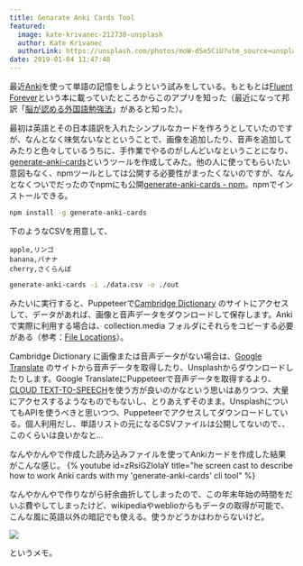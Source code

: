 ```yaml
---
title: Genarate Anki Cards Tool
featured:
  image: kate-krivanec-212730-unsplash
  author: Kate Krivanec
  authorLink: https://unsplash.com/photos/moW-dSe5CiU?utm_source=unsplash&utm_medium=referral&utm_content=creditCopyText
date: 2019-01-04 11:47:48
---
```

最近[Anki](https://apps.ankiweb.net/)を使って単語の記憶をしようという試みをしている。もともとは[Fluent Forever](https://fluent-forever.com/book/)という本に載っていたところからこのアプリを知った（最近になって邦訳「[脳が認める外国語勉強法](https://amzn.to/2F35KpT)」があると知った）。<!-- more -->

最初は英語とその日本語訳を入れたシンプルなカードを作ろうとしていたのですが、なんとなく味気ないなとということで、画像を追加したり、音声を追加してみたりと色々しているうちに、手作業でやるのがしんどいなということになり、[generate-anki-cards](https://github.com/memolog/generate-anki-cards)というツールを作成してみた。他の人に使ってもらいたい意図もなく、npmツールとしては公開する必要性がまったくないのですが、なんとなくついでだったのでnpmにも公開[generate-anki-cards  -  npm](https://www.npmjs.com/package/generate-anki-cards)。npmでインストールできる。

```bash
npm install -g generate-anki-cards
```

下のようなCSVを用意して、
```csv
apple,リンゴ
banana,バナナ
cherry,さくらんぼ
```

```bash
generate-anki-cards -i ./data.csv -o ./out
```

みたいに実行すると、Puppeteerで[Cambridge Dictionary](https://dictionary.cambridge.org/dictionary/english/apple) のサイトにアクセスして、データがあれば、画像と音声データをダウンロードして保存します。Ankiで実際に利用する場合は、collection.media フォルダにそれらをコピーする必要がある（参考：[File Locations](https://apps.ankiweb.net/docs/manual.html#files)）。

Cambridge Dictionary に画像または音声データがない場合は、[Google Translate](https://translate.google.com/) のサイトから音声データを取得したり、Unsplashからダウンロードしたりします。Google TranslateにPuppeteerで音声データを取得するより、[CLOUD TEXT-TO-SPEECH](https://cloud.google.com/text-to-speech/)を使う方が良いのかなという思いはありつつ、大量にアクセスするようなものでもないし、とりあえずそのまま。UnsplashについてもAPIを使うべきと思いつつ、Puppeteerでアクセスしてダウンロードしている。個人利用だし、単語リストの元になるCSVファイルは公開してないので、、このくらいは良いかなと...

なんやかんやで作成した読み込みファイルを使ってAnkiカードを作成した結果がこんな感じ。
{% youtube id=zRsiGZloIaY title="he screen cast to describe how to work Anki cards with my 'generate-anki-cards' cli tool" %}

なんやかんやで作りながら紆余曲折してしまったので、この年末年始の時間をだいぶ費やしてしまったけど、wikipediaやweblioからもデータの取得が可能で、こんな風に英語以外の暗記でも使える。使うかどうかはわからないけど。

![](../../assets/images/screen_anki.png)

というメモ。
